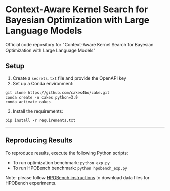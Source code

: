 # Context-Aware Kernel Search for Bayesian Optimization with Large Language Models

Official code repository for "Context-Aware Kernel Search for Bayesian Optimization with Large Language Models"

## Setup

1. Create a `secrets.txt` file and provide the OpenAPI key
2. Set up a Conda environment:
```
git clone https://github.com/cakes4bo/cake.git
conda create -n cakes python=3.9
conda activate cakes
```

3. Install the requirements:
```
pip install -r requirements.txt
```

---

## Reproducing Results

To reproduce results, execute the following Python scripts:
- To run optimization benchmark: ```python exp.py```
- To run HPOBench benchmark: ```python hpobench_exp.py```

Note: please follow [HPOBench instructions](./hpo_bench/README.md) to download data files for HPOBench experiments.
